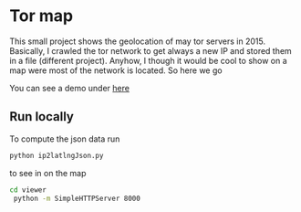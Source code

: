 ﻿# Tor map
This small project shows the geolocation of may tor servers in 2015. Basically, I crawled the tor network to 
get always a new IP and stored them in a file (different project). Anyhow, I though it would be cool
to show on a map were most of the network is located. So here we go

You can see a demo under [here](https://alexus37.github.io/mapTorNetwork/ "")

## Run locally
To compute the json data run 
```python
python ip2latlngJson.py 

```
to see in on the map
```bash
cd viewer
 python -m SimpleHTTPServer 8000
```